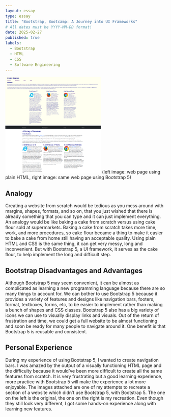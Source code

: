 ```yaml
---
layout: essay
type: essay
title: "Bootstrap, Bootcamp: A Journey into UI Frameworks"
# All dates must be YYYY-MM-DD format!
date: 2025-02-27
published: true
labels:
  - Bootstrap
  - HTML
  - CSS
  - Software Engineering
---
```


<img width="300px" height="150px" src="../img/plainHTML.png">
<img width="300px" height="150px" src="../img/bootstrapHTML.png">
(left image: web page using plain HTML, right image: same web page using Bootstrap 5)

## Analogy
Creating a website from scratch would be tedious as you mess around with margins, shapes, formats, and so on, that you just wished that there is already something that you can type and it can just implement everything. An analogy would be like baking a cake from scratch versus using cake flour sold at supermarkets. Baking a cake from scratch takes more time, work, and more procedures, so cake flour became a thing to make it easier to bake a cake from home still having an acceptable quality. Using plain HTML and CSS is the same thing, it can get very messy, long and inconvenient. But with Bootstrap 5, a UI framework, it serves as the cake flour, to help implement the long and difficult step. 

## Bootstrap Disadvantages and Advantages
Although Bootstrap 5 may seem convenient, it can be almost as complicated as learning a new programming language because there are so many things to account for. We can bother to use Bootstrap 5 because it provides a variety of features and designs like navigation bars, footers, format, textboxes, forms, etc, to be easier to implement rather than making a bunch of shapes and CSS classes. Bootstrap 5 also has a big variety of icons we can use to visually display links and visuals. Out of the return of frustration and time, we could get a full website to be almost functioning and soon be ready for many people to navigate around it. One benefit is that Bootstrap 5 is reusable and consistent.

## Personal Experience
During my experience of using Bootstrap 5, I wanted to create navigation bars. I was amazed by the output of a visually functioning HTML page and the difficulty because it would’ve been more difficult to create all the same features from scratch. It is very frustrating but a good learning experience, more practice with Bootstrap 5 will make the experience a lot more enjoyable. The images attached are one of my attempts to recreate a section of a website which didn’t use Bootstrap 5, with Bootstrap 5. The one on the left is the original, the one on the right is my recreation. Even though they still look very different, I got some hands-on experience along with learning new features.
